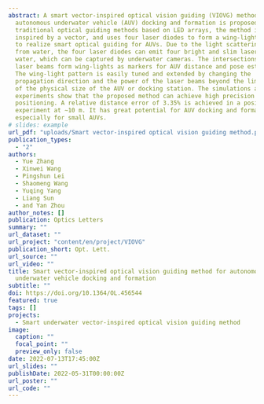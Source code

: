```yaml
---
abstract: A smart vector-inspired optical vision guiding (VIOVG) method for
  autonomous underwater vehicle (AUV) docking and formation is proposed. Unlike
  traditional optical guiding methods based on LED arrays, the method is
  inspired by a vector, and uses four laser diodes to form a wing-light pattern
  to realize smart optical guiding for AUVs. Due to the light scattering effect
  from water, the four laser diodes can emit four bright and slim laser beams in
  water, which can be captured by underwater cameras. The intersections of the
  laser beams form wing-lights as markers for AUV distance and pose estimation.
  The wing-light pattern is easily tuned and extended by changing the
  propagation direction and the power of the laser beams beyond the limitation
  of the physical size of the AUV or docking station. The simulations and
  experiments show that the proposed method can achieve high precision
  positioning. A relative distance error of 3.35% is achieved in a positioning
  experiment at ∼10 m. It has great potential for AUV docking and formation,
  especially for small AUVs.
# slides: example
url_pdf: "uploads/Smart vector-inspired optical vision guiding method.pdf"
publication_types:
  - "2"
authors:
  - Yue Zhang
  - Xinwei Wang
  - Pingshun Lei
  - Shaomeng Wang
  - Yuqing Yang
  - Liang Sun
  - and Yan Zhou
author_notes: []
publication: Optics Letters
summary: ""
url_dataset: ""
url_project: "content/en/project/VIOVG"
publication_short: Opt. Lett.
url_source: ""
url_video: ""
title: Smart vector-inspired optical vision guiding method for autonomous
  underwater vehicle docking and formation
subtitle: ""
doi: https://doi.org/10.1364/OL.456544
featured: true
tags: []
projects:
  - Smart underwater vector-inspired optical vision guiding method
image:
  caption: ""
  focal_point: ""
  preview_only: false
date: 2022-07-13T17:45:00Z
url_slides: ""
publishDate: 2022-05-31T00:00:00Z
url_poster: ""
url_code: ""
---
```

